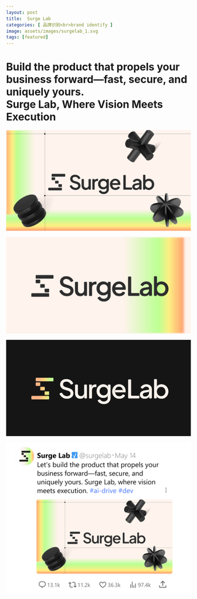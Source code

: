 ```yaml
---
layout: post
title:  Surge Lab
categories: [ 品牌识别<br>brand identify ]
image: assets/images/surgelab_1.svg
tags: [featured]
---
```


<h1>Build the product that propels your business forward—fast, secure, and uniquely yours. </br>Surge Lab, Where Vision Meets Execution</h1>

![](/assets/images/surgelab_1.svg)

![](/assets/images/surgelab_2.svg)

![](/assets/images/surgelab_3.svg)

![](/assets/images/surgelab_4.svg)
